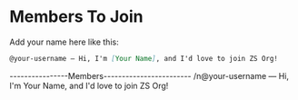 # Members To Join
Add your name here like this:
```markdown
@your-username — Hi, I'm [Your Name], and I'd love to join ZS Org!
```

----------------Members------------------------
/n@your-username — Hi, I'm Your Name, and I'd love to join ZS Org!

